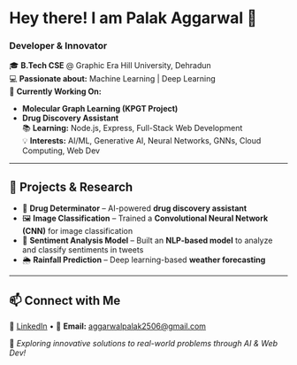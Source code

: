 # Hey there! I am **Palak Aggarwal** 🚀  
### **Developer & Innovator**  

🎓 **B.Tech CSE** @ Graphic Era Hill University, Dehradun  
💻 **Passionate about:** Machine Learning | Deep Learning  
🔬 **Currently Working On:**  
   - **Molecular Graph Learning (KPGT Project)**  
   - **Drug Discovery Assistant**  
📚 **Learning:** Node.js, Express, Full-Stack Web Development  
💡 **Interests:** AI/ML, Generative AI, Neural Networks, GNNs, Cloud Computing, Web Dev  

---

## 🌟 **Projects & Research**  

- 🧪 **Drug Determinator** – AI-powered **drug discovery assistant**  
- 🖼️ **Image Classification** – Trained a **Convolutional Neural Network (CNN)** for image classification  
- 📝 **Sentiment Analysis Model** – Built an **NLP-based model** to analyze and classify sentiments in tweets  
- 🌦️ **Rainfall Prediction** – Deep learning-based **weather forecasting**  

---

## 📫 **Connect with Me**  
🔗 [LinkedIn](#) • 📧 **Email:** [aggarwalpalak2506@gmail.com](mailto:aggarwalpalak2506@gmail.com)  

🚀 *Exploring innovative solutions to real-world problems through AI & Web Dev!*  

